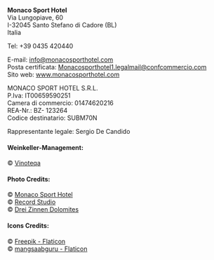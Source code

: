 **Monaco Sport Hotel**\
Via Lungopiave, 60\
I-32045 Santo Stefano di Cadore (BL)\
Italia

Tel: +39 0435 420440

E-mail: info@monacosporthotel.com\
Posta certificata: Monacosporthotel1.legalmail@confcommercio.com\
Sito web: www.monacosporthotel.com

MONACO SPORT HOTEL S.R.L.\
P.Iva: IT00659590251\
Camera di commercio: 01474620216\
REA-Nr.: BZ- 123264\
Codice destinatario: SUBM70N

Rappresentante legale: Sergio De Candido

#### Weinkeller-Management:

© [Vinoteqa](https://www.vinoteqa.com)

#### Photo Credits:

© [Monaco Sport Hotel](https://www.monacosporthotel.com)\
© [Record Studio](https://recordstudio.it/)\
© [Drei Zinnen Dolomites](https://www.dreizinnen.com/)

#### Icons Credits:

© [Freepik - Flaticon](https://www.flaticon.com/free-icons/)\
© [mangsaabguru - Flaticon](https://www.flaticon.com/free-icons/coooking)
